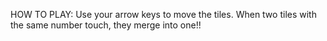 HOW TO PLAY: Use your arrow keys to move the tiles. When two tiles with the same number touch, they merge into one!!
